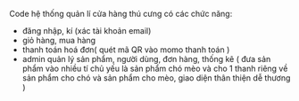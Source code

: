 Code hệ thống quản lí cửa hàng thú cưng có các chức năng:

- đăng nhập, kí (xác tài khoản email)
- giỏ hàng, mua hàng
- thanh toán hoá đơn( quét mã QR vào momo thanh toán )
- admin quản lý sản phẩm, người dùng, đơn hàng, thống kê
  ( đưa sản phẩm vào nhiều tí chủ yếu là sản phẩm chó mèo và cho 1 thanh riêng về sản phẩm cho chó và sản phẩm cho mèo, giao diện thân thiện dễ thương )
